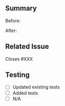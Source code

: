 ## Summary

Before:

After:

## Related Issue

Closes #XXX

## Testing

- [ ] Updated existing tests
- [ ] Added tests
- [ ] N/A
